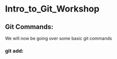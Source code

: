 # Intro_to_Git_Workshop

## Git Commands:

We will now be going over some basic git commands

### git add:

